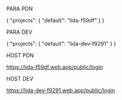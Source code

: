PARA PDN

{
  "projects": {
    "default": "lida-f59df"
  }
}


PARA DEV

{
  "projects": {
    "default": "lida-dev-f9291"
  }
}


HOST PDN

https://lida-f59df.web.app/public/login


HOST DEV

https://lida-dev-f9291.web.app/public/login






